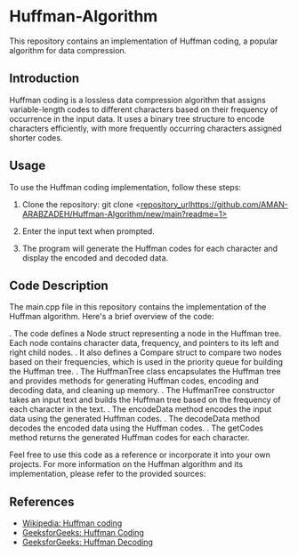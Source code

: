 # Huffman-Algorithm


This repository contains an implementation of Huffman coding, a popular algorithm for data compression.

## Introduction

Huffman coding is a lossless data compression algorithm that assigns variable-length codes to different characters based on their frequency of occurrence in the input data.
It uses a binary tree structure to encode characters efficiently, with more frequently occurring characters assigned shorter codes.

## Usage

To use the Huffman coding implementation, follow these steps:

1. Clone the repository:
git clone <[repository_url](https://github.com/AMAN-ARABZADEH/Huffman-Algorithm/new/main?readme=1)https://github.com/AMAN-ARABZADEH/Huffman-Algorithm/new/main?readme=1>


2.  Enter the input text when prompted.

3. The program will generate the Huffman codes for each character and display the encoded and decoded data.

## Code Description
The main.cpp file in this repository contains the implementation of the Huffman algorithm. Here's a brief overview of the code:

. The code defines a Node struct representing a node in the Huffman tree. Each node contains character data, frequency, and pointers to its left and right child nodes.
. It also defines a Compare struct to compare two nodes based on their frequencies, which is used in the priority queue for building the Huffman tree.
. The HuffmanTree class encapsulates the Huffman tree and provides methods for generating Huffman codes, encoding and decoding data, and cleaning up memory.
. The HuffmanTree constructor takes an input text and builds the Huffman tree based on the frequency of each character in the text.
. The encodeData method encodes the input data using the generated Huffman codes.
. The decodeData method decodes the encoded data using the Huffman codes.
. The getCodes method returns the generated Huffman codes for each character.

Feel free to use this code as a reference or incorporate it into your own projects. 
For more information on the Huffman algorithm and its implementation, please refer to the provided sources:

## References

- [Wikipedia: Huffman coding](https://en.wikipedia.org/wiki/Huffman_coding)
- [GeeksforGeeks: Huffman Coding](https://www.geeksforgeeks.org/huffman-coding-greedy-algo-3/)
- [GeeksforGeeks: Huffman Decoding](https://www.geeksforgeeks.org/huffman-decoding/)

